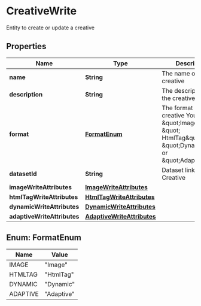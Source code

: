 

# CreativeWrite

Entity to create or update a creative

## Properties

| Name | Type | Description | Notes |
|------------ | ------------- | ------------- | -------------|
|**name** | **String** | The name of the creative |  |
|**description** | **String** | The description of the creative |  [optional] |
|**format** | [**FormatEnum**](#FormatEnum) | The format of the creative  You can use \&quot;Image\&quot;, \&quot; HtmlTag\&quot;, \&quot;Dynamic\&quot; or \&quot;Adaptive\&quot; |  |
|**datasetId** | **String** | Dataset linked to the Creative |  |
|**imageWriteAttributes** | [**ImageWriteAttributes**](ImageWriteAttributes.md) |  |  [optional] |
|**htmlTagWriteAttributes** | [**HtmlTagWriteAttributes**](HtmlTagWriteAttributes.md) |  |  [optional] |
|**dynamicWriteAttributes** | [**DynamicWriteAttributes**](DynamicWriteAttributes.md) |  |  [optional] |
|**adaptiveWriteAttributes** | [**AdaptiveWriteAttributes**](AdaptiveWriteAttributes.md) |  |  [optional] |



## Enum: FormatEnum

| Name | Value |
|---- | -----|
| IMAGE | &quot;Image&quot; |
| HTMLTAG | &quot;HtmlTag&quot; |
| DYNAMIC | &quot;Dynamic&quot; |
| ADAPTIVE | &quot;Adaptive&quot; |



